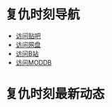 # 复仇时刻导航

* [访问贴吧](https://tieba.baidu.com/f?kw=%E5%A4%8D%E4%BB%87%E6%97%B6%E5%88%BB)
* [访问网盘](http://www.tr-publish.ys168.com/)
* [访问B站](https://www.bilibili.com/read/cv1429014)
* [访问MODDB](https://www.moddb.com/mods/revenge-now)

# 复仇时刻最新动态